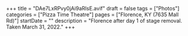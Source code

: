 +++
title = "DAe7LxRPvy0jAi9aRIsE.avif"
draft = false
tags = ["Photos"]
categories = ["Pizza Time Theatre"]
pages = ["Florence, KY (7635 Mall Rd)"]
startDate = ""
description = "Florence after day 1 of stage removal. Taken March 31, 2022."
+++
